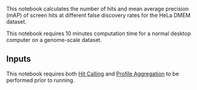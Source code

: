 This notebook calculates the number of hits and mean average precision (mAP) of screen hits at different false discovery rates for the HeLa DMEM dataset.

This notebook requires 10 minutes computation time for a normal desktop computer on a genome-scale dataset.

## Inputs

This notebook requires both [Hit Calling](../Hit_Calling) and [Profile Aggregation](../Profile_Aggregation/) to be performed prior to running.
